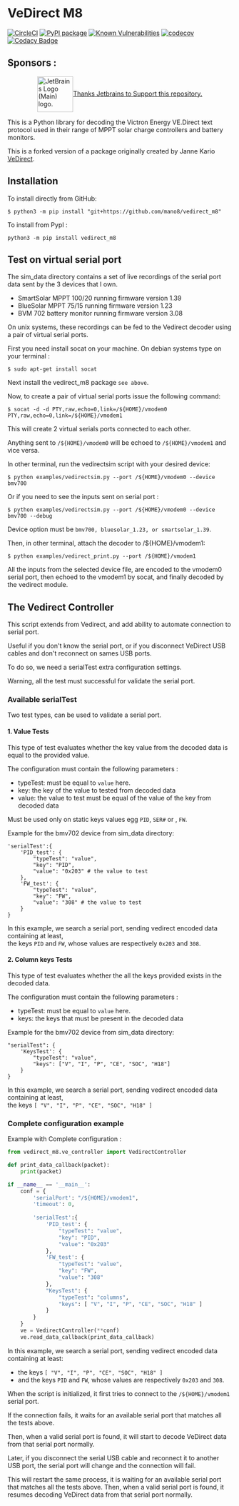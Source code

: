 # VeDirect M8

[![CircleCI](https://circleci.com/gh/mano8/vedirect_m8.svg?style=svg)](https://app.circleci.com/pipelines/github/mano8/vedirect_m8)
[![PyPI package](https://img.shields.io/pypi/v/vedirect_m8.svg)](https://pypi.org/project/vedirect_m8/)
[![Known Vulnerabilities](https://snyk.io/test/github/mano8/vedirect_m8/badge.svg)](https://snyk.io/test/github/mano8/vedirect_m8)
[![codecov](https://codecov.io/gh/mano8/vedirect_m8/branch/main/graph/badge.svg?token=KkAwHvkse6)](https://codecov.io/gh/mano8/vedirect_m8)
[![Codacy Badge](https://app.codacy.com/project/badge/Grade/c401bed6812d4f9bb77bfaee16cf0abe)](https://www.codacy.com/gh/mano8/vedirect_m8/dashboard?utm_source=github.com&amp;utm_medium=referral&amp;utm_content=mano8/vedirect_m8&amp;utm_campaign=Badge_Grade)  

## Sponsors :
<a href="https://jb.gg/OpenSourceSupport" target="_blank" rel="noreferrer noopener" style="box-sizing: border-box; display: flex; justify-content: center;"> 
  <img src="https://resources.jetbrains.com/storage/products/company/brand/logos/jb_beam.png" alt="JetBrains Logo (Main) logo." width="80">
  <span style="height:20px; margin: auto 0;">Thanks Jetbrains to Support this repository.</span>
</a>  


This is a Python library for decoding the Victron Energy VE.Direct text protocol
used in their range of MPPT solar charge controllers and battery monitors.

This is a forked version of a package originally created by Janne Kario
[VeDirect](https://github.com/karioja/vedirect).

## Installation

To install directly from GitHub:

``$ python3 -m pip install "git+https://github.com/mano8/vedirect_m8"``

To install from PypI :

``python3 -m pip install vedirect_m8``

## Test on virtual serial port

The sim_data directory contains a set of live recordings of the serial port data
sent by the 3 devices that I own.

* SmartSolar MPPT 100/20 running firmware version 1.39
* BlueSolar MPPT 75/15 running firmware version 1.23
* BVM 702 battery monitor running firmware version 3.08

On unix systems, these recordings can be fed to the Vedirect decoder
using a pair of virtual serial ports.

First you need install socat on your machine.
On debian systems type on your terminal :

```plaintext
$ sudo apt-get install socat
```

Next install the vedirect_m8 package ``see above``.

Now, to create a pair of virtual serial ports issue the following command:

```plaintext
$ socat -d -d PTY,raw,echo=0,link=/${HOME}/vmodem0 PTY,raw,echo=0,link=/${HOME}/vmodem1
```

This will create 2 virtual serials ports connected to each other.

Anything sent to ```/${HOME}/vmodem0``` will be echoed to ```/${HOME}/vmodem1``` and vice versa.

In other terminal, run the vedirectsim script with your desired device:

```plaintext
$ python examples/vedirectsim.py --port /${HOME}/vmodem0 --device bmv700
```

Or if you need to see the inputs sent on serial port :

```plaintext
$ python examples/vedirectsim.py --port /${HOME}/vmodem0 --device bmv700 --debug
```
Device option must be ``bmv700, bluesolar_1.23, or smartsolar_1.39``.

Then, in other terminal, attach the decoder to /${HOME}/vmodem1:

```plaintext
$ python examples/vedirect_print.py --port /${HOME}/vmodem1
```

All the inputs from the selected device file, are encoded to the vmodem0 serial port,
then echoed to the vmodem1 by socat, and finally decoded by the vedirect module.

## The Vedirect Controller

This script extends from Vedirect,
and add ability to automate connection to serial port.

Useful if you don't know the serial port,
or if you disconnect VeDirect USB cables and don't reconnect on sames USB ports.

To do so, we need a serialTest extra configuration settings.

Warning, all the test must successful for validate the serial port.

### Available serialTest

Two test types, can be used to validate a serial port.

#### 1. Value Tests

This type of test evaluates whether the key value from the decoded data
is equal to the provided value.

The configuration must contain the following parameters :

* typeTest: must be equal to ```value``` here.
* key: the key of the value to tested from decoded data
* value: the value to test must be equal of the value of the key from decoded data

Must be used only on static keys values egg ```PID```, ```SER#``` or , ```FW```.

Example for the bmv702 device from sim_data directory:

```plaintext
'serialTest':{
    'PID_test': { 
        "typeTest": "value",
        "key": "PID",
        "value": "0x203" # the value to test
    },
    'FW_test': { 
        "typeTest": "value",
        "key": "FW",
        "value": "308" # the value to test
    }
}
```

In this example, we search a serial port, sending vedirect encoded data
containing at least, </br>
the keys ```PID``` and ```FW```, whose values are respectively
```0x203``` and ```308```.

#### 2. Column keys Tests

This type of test evaluates whether the all the keys provided exists
in the decoded data.

The configuration must contain the following parameters :

* typeTest: must be equal to ```value``` here.
* keys: the keys that must be present in the decoded data

Example for the bmv702 device from sim_data directory:

```plaintext
"serialTest": {
    'KeysTest': {
        "typeTest": "value",
        "keys": ["V", "I", "P", "CE", "SOC", "H18"]
    }
}
```

In this example, we search a serial port, sending vedirect encoded data
containing at least, </br>
the keys ```[ "V", "I", "P", "CE", "SOC", "H18" ]```

### Complete configuration example

Example with Complete configuration :

```python
from vedirect_m8.ve_controller import VedirectController

def print_data_callback(packet):
    print(packet)

if __name__ == '__main__':
    conf = {
        'serialPort': "/${HOME}/vmodem1",
        'timeout': 0,
        
        'serialTest':{ 
            'PID_test': { 
                "typeTest": "value",
                "key": "PID",
                "value": "0x203"
            },
            'FW_test': { 
                "typeTest": "value",
                "key": "FW",
                "value": "308"
            },
            "KeysTest": {
                "typeTest": "columns",
                "keys": [ "V", "I", "P", "CE", "SOC", "H18" ]
            }
        }
    }
    ve = VedirectController(**conf)
    ve.read_data_callback(print_data_callback)
```

In this example, we search a serial port,
sending vedirect encoded data containing at least:

* the keys ```[ "V", "I", "P", "CE", "SOC", "H18" ]```
* and the keys ```PID``` and ```FW```,
  whose values are respectively ```0x203``` and ```308```.

When the script is initialized, it first tries to connect to the
```/${HOME}/vmodem1``` serial port. 

If the connection fails, it waits for an available serial port
that matches all the tests above.

Then, when a valid serial port is found, it will start
to decode VeDirect data from that serial port normally.

Later, if you disconnect the serial USB cable
and reconnect it to another USB port, the serial port
will change and the connection will fail.

This will restart the same process, it is waiting for an available serial port
that matches all the tests above. Then, when a valid serial port is found,
it resumes decoding VeDirect data from that serial port normally.
